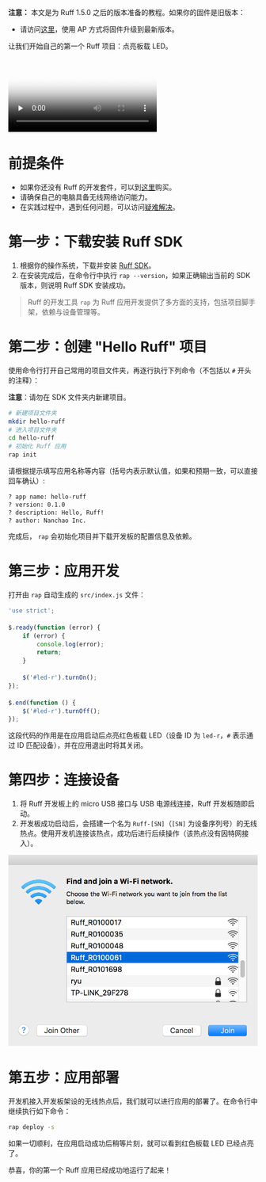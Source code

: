 
**注意：** 本文是为 Ruff 1.5.0 之后的版本准备的教程。如果你的固件是旧版本：

* 请访问[这里](http://community.ruff.io/t/ap-ruffos/469)，使用 AP 方式将固件升级到最新版本。

让我们开始自己的第一个 Ruff 项目：点亮板载 LED。

<video controls preload="none" poster="https://o18b6lfwd.qnssl.com/getting-started.jpg">
  <source src="https://o18b6lfwd.qnssl.com/Ruff_1.5-HD_1080p.mov" type="video/mp4">
</video>

# 前提条件

* 如果你还没有 Ruff 的开发套件，可以到[这里](https://shop154924108.taobao.com/)购买。
* 请确保自己的电脑具备无线网络访问能力。
* 在实践过程中，遇到任何问题，可以访问[疑难解决](https://ruff.io/zh-cn/docs/trouble-shooting.html)。

# 第一步：下载安装 Ruff SDK

1. 根据你的操作系统，下载并安装 [Ruff SDK](https://ruff.io/zh-cn/docs/download.html)。
2. 在安装完成后，在命令行中执行 `rap --version`，如果正确输出当前的 SDK 版本，则说明 Ruff SDK 安装成功。

> Ruff 的开发工具 `rap` 为 Ruff 应用开发提供了多方面的支持，包括项目脚手架，依赖与设备管理等。

# 第二步：创建 "Hello Ruff" 项目

使用命令行打开自己常用的项目文件夹，再逐行执行下列命令（不包括以 `#` 开头的注释）：

**注意**：请勿在 SDK 文件夹内新建项目。

```sh
# 新建项目文件夹
mkdir hello-ruff
# 进入项目文件夹
cd hello-ruff
# 初始化 Ruff 应用
rap init
```

请根据提示填写应用名称等内容（括号内表示默认值，如果和预期一致，可以直接回车确认）:

```
? app name: hello-ruff
? version: 0.1.0
? description: Hello, Ruff!
? author: Nanchao Inc.
```

完成后， `rap` 会初始化项目并下载开发板的配置信息及依赖。

# 第三步：应用开发

打开由 `rap` 自动生成的 `src/index.js` 文件：

```js
'use strict';

$.ready(function (error) {
    if (error) {
        console.log(error);
        return;
    }

    $('#led-r').turnOn();
});

$.end(function () {
    $('#led-r').turnOff();
});
```

这段代码的作用是在应用启动后点亮红色板载 LED（设备 ID 为 `led-r`，`#` 表示通过 ID 匹配设备），并在应用退出时将其关闭。

# 第四步：连接设备

1. 将 Ruff 开发板上的 micro USB 接口与 USB 电源线连接，Ruff 开发板随即启动。
2. 开发板成功启动后，会搭建一个名为 `Ruff-[SN]`（`[SN]` 为设备序列号）的无线热点。使用开发机连接该热点，成功后进行后续操作（该热点没有因特网接入）。

![Ruff AP Image](ruff-ap-selector.png)

# 第五步：应用部署

开发机接入开发板架设的无线热点后，我们就可以进行应用的部署了。在命令行中继续执行如下命令：

```sh
rap deploy -s
```

如果一切顺利，在应用启动成功后稍等片刻，就可以看到红色板载 LED 已经点亮了。

恭喜，你的第一个 Ruff 应用已经成功地运行了起来！


